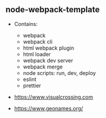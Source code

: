 ## node-webpack-template

- Contains:
  - webpack
  - webpack cli
  - html webpack plugin
  - html loader
  - webpack dev server
  - webpack merge
  - node scripts: run, dev, deploy
  - eslint
  - prettier

- https://www.visualcrossing.com
- https://www.geonames.org/